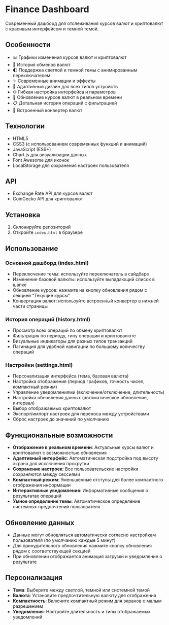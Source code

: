 # Finance Dashboard

Современный дашборд для отслеживания курсов валют и криптовалют с красивым интерфейсом и темной темой.

## Особенности

- 📊 Графики изменения курсов валют и криптовалют
- 💱 История обменов валют
- 🌓 Поддержка светлой и темной темы с анимированным переключателем
- ✨ Современные анимации и эффекты
- 📱 Адаптивный дизайн для всех типов устройств
- ⚙️ Гибкая настройка интерфейса и параметров
- 🔄 Обновление курсов валют в реальном времени
- 📋 Детальная история операций с фильтрацией
- 🧮 Встроенный конвертер валют

## Технологии

- HTML5
- CSS3 (с использованием современных функций и анимаций)
- JavaScript (ES6+)
- Chart.js для визуализации данных
- Font Awesome для иконок
- LocalStorage для сохранения настроек пользователя

## API

- Exchange Rate API для курсов валют
- CoinGecko API для криптовалют

## Установка

1. Склонируйте репозиторий
2. Откройте `index.html` в браузере

## Использование

### Основной дашборд (index.html)
- Переключение темы: используйте переключатель в сайдбаре
- Изменение базовой валюты: используйте выпадающий список в шапке
- Обновление курсов: нажмите на кнопку обновления рядом с секцией "Текущие курсы"
- Конвертация валют: используйте встроенный конвертер в нижней части страницы

### История операций (history.html)
- Просмотр всех операций по обмену криптовалют
- Фильтрация по периоду, типу операции и криптовалюте
- Визуальные индикаторы для разных типов транзакций
- Пагинация для удобной навигации по большому количеству операций

### Настройки (settings.html)
- Персонализация интерфейса (тема, базовая валюта)
- Настройка отображения (период графиков, точность чисел, компактный режим)
- Управление уведомлениями (включение/отключение, длительность)
- Настройка обновления данных (автоматическое обновление, интервал)
- Выбор отображаемых криптовалют
- Экспорт/импорт настроек для переноса между устройствами
- Сброс настроек до значений по умолчанию

## Функциональные возможности

- **Отображение в реальном времени**: Актуальные курсы валют и криптовалют с возможностью обновления
- **Адаптивный интерфейс**: Автоматическая подстройка под высоту экрана для исключения прокрутки
- **Сохранение настроек**: Все пользовательские настройки сохраняются между сессиями
- **Компактный режим**: Уменьшенные отступы для более компактного отображения информации
- **Интерактивные уведомления**: Информативные сообщения о результатах операций
- **Умное определение темы**: Автоматическое определение системных предпочтений пользователя

## Обновление данных

- Данные могут обновляться автоматически согласно настройкам пользователя (по умолчанию каждые 5 минут)
- Для принудительного обновления нажмите кнопку обновления рядом с соответствующей секцией
- При обновлении отображается анимация загрузки и уведомление о результате

## Персонализация

- **Тема**: Выберите между светлой, темной или системной темой
- **Валюта**: Установите предпочтительную валюту для отображения
- **Компактность**: Включите компактный режим для экранов с малым разрешением
- **Уведомления**: Настройте длительность и типы отображаемых уведомлений 